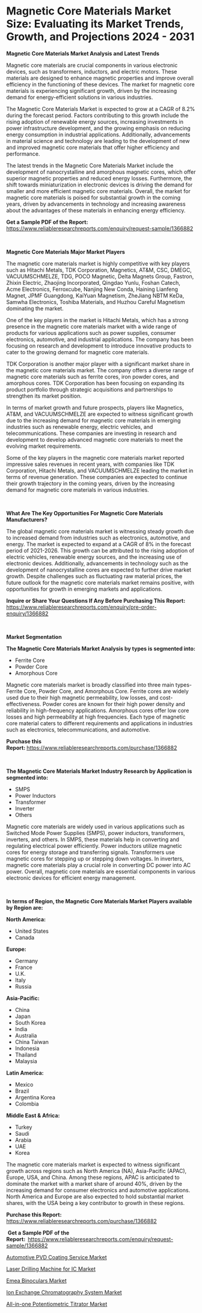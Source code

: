 <p><h1>Magnetic Core Materials Market Size: Evaluating its Market Trends, Growth, and Projections 2024 - 2031</h1></p><p><strong>Magnetic Core Materials Market Analysis and Latest Trends</strong></p>
<p><p>Magnetic core materials are crucial components in various electronic devices, such as transformers, inductors, and electric motors. These materials are designed to enhance magnetic properties and improve overall efficiency in the functioning of these devices. The market for magnetic core materials is experiencing significant growth, driven by the increasing demand for energy-efficient solutions in various industries.</p><p>The Magnetic Core Materials Market is expected to grow at a CAGR of 8.2% during the forecast period. Factors contributing to this growth include the rising adoption of renewable energy sources, increasing investments in power infrastructure development, and the growing emphasis on reducing energy consumption in industrial applications. Additionally, advancements in material science and technology are leading to the development of new and improved magnetic core materials that offer higher efficiency and performance.</p><p>The latest trends in the Magnetic Core Materials Market include the development of nanocrystalline and amorphous magnetic cores, which offer superior magnetic properties and reduced energy losses. Furthermore, the shift towards miniaturization in electronic devices is driving the demand for smaller and more efficient magnetic core materials. Overall, the market for magnetic core materials is poised for substantial growth in the coming years, driven by advancements in technology and increasing awareness about the advantages of these materials in enhancing energy efficiency.</p></p>
<p><strong>Get a Sample PDF of the Report:&nbsp;</strong> <a href="https://www.reliableresearchreports.com/enquiry/request-sample/1366882">https://www.reliableresearchreports.com/enquiry/request-sample/1366882</a></p>
<p>&nbsp;</p>
<p><strong>Magnetic Core Materials Major Market Players</strong></p>
<p><p>The magnetic core materials market is highly competitive with key players such as Hitachi Metals, TDK Corporation, Magnetics, AT&M, CSC, DMEGC, VACUUMSCHMELZE, TDG, POCO Magnetic, Delta Magnets Group, Fastron, Zhixin Electric, Zhaojing Incorporated, Qingdao Yunlu, Foshan Catech, Acme Electronics, Ferroxcube, Nanjing New Conda, Haining Lianfeng Magnet, JPMF Guangdong, KaiYuan Magnetism, ZheJiang NBTM KeDa, Samwha Electronics, Toshiba Materials, and Huzhou Careful Magnetism dominating the market.</p><p>One of the key players in the market is Hitachi Metals, which has a strong presence in the magnetic core materials market with a wide range of products for various applications such as power supplies, consumer electronics, automotive, and industrial applications. The company has been focusing on research and development to introduce innovative products to cater to the growing demand for magnetic core materials.</p><p>TDK Corporation is another major player with a significant market share in the magnetic core materials market. The company offers a diverse range of magnetic core materials such as ferrite cores, iron powder cores, and amorphous cores. TDK Corporation has been focusing on expanding its product portfolio through strategic acquisitions and partnerships to strengthen its market position.</p><p>In terms of market growth and future prospects, players like Magnetics, AT&M, and VACUUMSCHMELZE are expected to witness significant growth due to the increasing demand for magnetic core materials in emerging industries such as renewable energy, electric vehicles, and telecommunications. These companies are investing in research and development to develop advanced magnetic core materials to meet the evolving market requirements.</p><p>Some of the key players in the magnetic core materials market reported impressive sales revenues in recent years, with companies like TDK Corporation, Hitachi Metals, and VACUUMSCHMELZE leading the market in terms of revenue generation. These companies are expected to continue their growth trajectory in the coming years, driven by the increasing demand for magnetic core materials in various industries.</p></p>
<p>&nbsp;</p>
<p><strong>What Are The Key Opportunities For Magnetic Core Materials Manufacturers?</strong></p>
<p><p>The global magnetic core materials market is witnessing steady growth due to increased demand from industries such as electronics, automotive, and energy. The market is expected to expand at a CAGR of 8% in the forecast period of 2021-2026. This growth can be attributed to the rising adoption of electric vehicles, renewable energy sources, and the increasing use of electronic devices. Additionally, advancements in technology such as the development of nanocrystalline cores are expected to further drive market growth. Despite challenges such as fluctuating raw material prices, the future outlook for the magnetic core materials market remains positive, with opportunities for growth in emerging markets and applications.</p></p>
<p><strong>Inquire or Share Your Questions If Any Before Purchasing This Report:</strong> <a href="https://www.reliableresearchreports.com/enquiry/pre-order-enquiry/1366882">https://www.reliableresearchreports.com/enquiry/pre-order-enquiry/1366882</a></p>
<p>&nbsp;</p>
<p><strong>Market Segmentation</strong></p>
<p><strong>The Magnetic Core Materials Market Analysis by types is segmented into:</strong></p>
<p><ul><li>Ferrite Core</li><li>Powder Core</li><li>Amorphous Core</li></ul></p>
<p><p>Magnetic core materials market is broadly classified into three main types- Ferrite Core, Powder Core, and Amorphous Core. Ferrite cores are widely used due to their high magnetic permeability, low losses, and cost-effectiveness. Powder cores are known for their high power density and reliability in high-frequency applications. Amorphous cores offer low core losses and high permeability at high frequencies. Each type of magnetic core material caters to different requirements and applications in industries such as electronics, telecommunications, and automotive.</p></p>
<p><strong>Purchase this Report:&nbsp;</strong><a href="https://www.reliableresearchreports.com/purchase/1366882">https://www.reliableresearchreports.com/purchase/1366882</a></p>
<p>&nbsp;</p>
<p><strong>The Magnetic Core Materials Market Industry Research by Application is segmented into:</strong></p>
<p><ul><li>SMPS</li><li>Power Inductors</li><li>Transformer</li><li>Inverter</li><li>Others</li></ul></p>
<p><p>Magnetic core materials are widely used in various applications such as Switched Mode Power Supplies (SMPS), power inductors, transformers, inverters, and others. In SMPS, these materials help in converting and regulating electrical power efficiently. Power inductors utilize magnetic cores for energy storage and transferring signals. Transformers use magnetic cores for stepping up or stepping down voltages. In inverters, magnetic core materials play a crucial role in converting DC power into AC power. Overall, magnetic core materials are essential components in various electronic devices for efficient energy management.</p></p>
<p>&nbsp;</p>
<p><strong>In terms of Region, the Magnetic Core Materials Market Players available by Region are:</strong></p>
<p>
    <p> <strong> North America: </strong>
        <ul>
            <li>United States</li>
            <li>Canada</li>
        </ul>
        </p> 
    <p> <strong> Europe: </strong>
        <ul>
            <li>Germany</li>
            <li>France</li>
            <li>U.K.</li>
            <li>Italy</li>
            <li>Russia</li>
        </ul>
        </p> 
    <p> <strong> Asia-Pacific: </strong>
        <ul>
            <li>China</li>
            <li>Japan</li>
            <li>South Korea</li>
            <li>India</li>
            <li>Australia</li>
            <li>China Taiwan</li>
            <li>Indonesia</li>
            <li>Thailand</li>
            <li>Malaysia</li>
        </ul>
        </p> 
    <p> <strong> Latin America: </strong>
        <ul>
            <li>Mexico</li>
            <li>Brazil</li>
            <li>Argentina Korea</li>
            <li>Colombia</li>
        </ul>
        </p> 
    <p> <strong> Middle East & Africa: </strong>
        <ul>
            <li>Turkey</li>
            <li>Saudi</li>
            <li>Arabia</li>
            <li>UAE</li>
            <li>Korea</li>
        </ul>
    </p>
    </p>
<p><p>The magnetic core materials market is expected to witness significant growth across regions such as North America (NA), Asia-Pacific (APAC), Europe, USA, and China. Among these regions, APAC is anticipated to dominate the market with a market share of around 40%, driven by the increasing demand for consumer electronics and automotive applications. North America and Europe are also expected to hold substantial market shares, with the USA being a key contributor to growth in these regions.</p></p>
<p><strong>Purchase this Report: </strong><a href="https://www.reliableresearchreports.com/purchase/1366882">https://www.reliableresearchreports.com/purchase/1366882</a></p>
<p>&nbsp;<strong>Get a Sample PDF of the Report:&nbsp;&nbsp;</strong><a href="https://www.reliableresearchreports.com/enquiry/request-sample/1366882">https://www.reliableresearchreports.com/enquiry/request-sample/1366882</a></p>
<p><strong></strong></p>
<p><p><a href="https://medium.com/@marcellakin2023/automotive-pvd-coating-service-market-size-reveals-the-best-marketing-channels-in-global-industry-c9a18b39db3b">Automotive PVD Coating Service Market</a></p><p><a href="https://medium.com/@magaliortiz1955/laser-drilling-machine-for-ic-market-competitive-analysis-market-trends-and-forecast-to-2031-54f00536deab">Laser Drilling Machine for IC Market</a></p><p><a href="https://medium.com/@joycelucas56/emea-binoculars-market-furnishes-information-on-market-share-market-trends-and-market-growth-ed576d371521">Emea Binoculars Market</a></p><p><a href="https://medium.com/p/71143a3b16af/edit">Ion Exchange Chromatography System Market</a></p><p><a href="https://medium.com/p/d2c683df209f/edit">All-in-one Potentiometric Titrator Market</a></p></p>